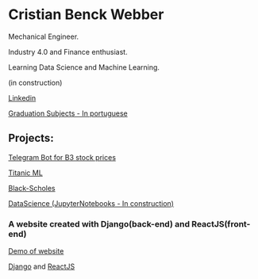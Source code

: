 # Cristian Benck Webber
Mechanical Engineer.

Industry 4.0 and Finance enthusiast.

Learning Data Science and Machine Learning.

(in construction)

[Linkedin](https://www.linkedin.com/in/cristianwebber/)

[Graduation Subjects - In portuguese](https://github.com/WebberAI/Info/blob/main/Disciplinas%20UCS.ipynb)  


## Projects:
[Telegram Bot for B3 stock prices](https://github.com/cristianwebber/b3-stocks-telegram-bot)

[Titanic ML](https://github.com/cristianwebber/DataScience/blob/master/Titanic%20-%20Machine%20Learning%20from%20Disaster/Random%20Forest%20and%20NN.ipynb)

[Black-Scholes](https://github.com/cristianwebber/Finance/blob/main/Black-Scholes-Basic.ipynb)

[DataScience (JupyterNotebooks - In construction)](https://github.com/cristianwebber/DataScience)

### A website created with Django(back-end) and ReactJS(front-end)
[Demo of website](https://rater-app-cw.web.app)

[Django](https://github.com/cristianwebber/RaterApp-Django) and 
[ReactJS](https://github.com/cristianwebber/RaterApp-React)




